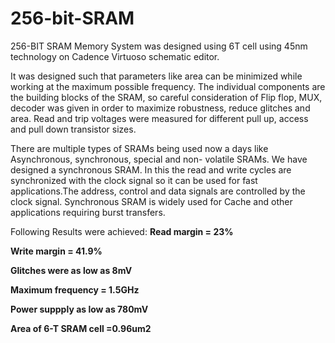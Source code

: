 # 256-bit-SRAM
256-BIT SRAM Memory System was designed using 6T cell using 45nm technology on Cadence Virtuoso schematic editor.

It was designed such that parameters like area can be minimized while working at the maximum possible frequency. 
The individual components are the building blocks of the SRAM, so careful consideration of Flip flop, MUX, decoder 
was given in order to maximize robustness, reduce glitches and area. 
Read and trip voltages were measured for different pull up, access and pull down transistor sizes. 

There are multiple types of SRAMs being used now a days like Asynchronous, synchronous, special and non- volatile SRAMs. 
We have designed a synchronous SRAM. In this the read and write cycles are synchronized with the clock signal so it can
be used for fast applications.The address, control and data signals are controlled by the clock signal. 
Synchronous SRAM is widely used for Cache and other applications requiring burst transfers.

Following Results were achieved:
**Read margin = 23%**

**Write margin = 41.9%**

**Glitches were as low as 8mV**

**Maximum frequency = 1.5GHz** 

**Power suppply as low as 780mV**

**Area of 6-T SRAM cell =0.96um2**
